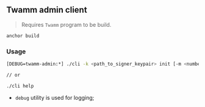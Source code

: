 ## Twamm admin client

> Requires `Twamm` program to be build.

```sh
anchor build
```

### Usage

```sh
[DEBUG=twamm-admin:*] ./cli -k <path_to_signer_keypair> init [-m <number>] <admin pubkeys...>

// or

./cli help
```

- `debug` utility is used for logging;
